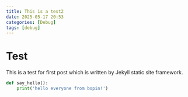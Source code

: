 ```yaml
---
title: This is a test2
date: 2025-05-17 20:53
categories: [Debug]
tags: [debug]
---
```


# Test
This is a test for first post which is written by Jekyll static site framework.

```python
def say_hello():
    print('hello everyone from bopin!')
```